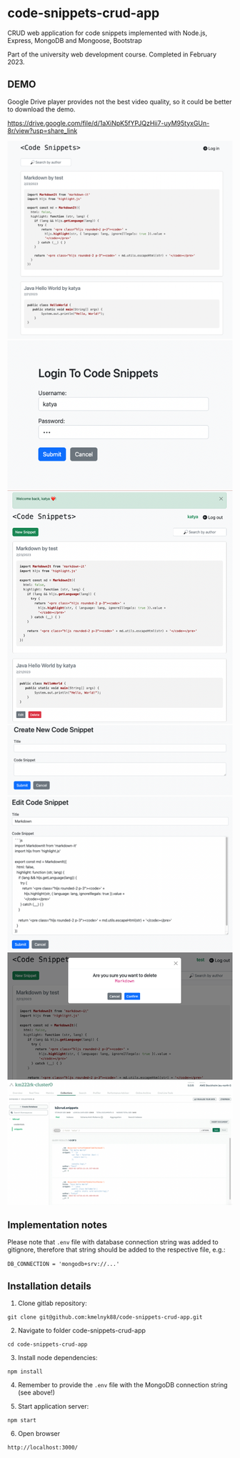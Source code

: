 # code-snippets-crud-app
CRUD web application for code snippets implemented with Node.js, Express, MongoDB and Mongoose, Bootstrap

Part of the university web development course. Completed in February 2023.

## DEMO

Google Drive player provides not the best video quality, so it could be better to download the demo.

https://drive.google.com/file/d/1aXiNpK5fYPJQzHii7-uyM95tyxGUn-8r/view?usp=share_link

![code snippets start page screenshot](doc/crudstart.png)
![code snippets login form screenshot](doc/crudcred.png)
![code snippets logged in screenshot](doc/crudloggedin.png)
![create new code snippet form screenshot](doc/crudnew.png)
![edit code snippet form screenshot](doc/crudedit.png)
![delete code snippet confirmation modal screenshot](doc/cruddelete.png)
![MongoDB Atlas Cloud database screenshot](doc/cruddb.png)


## Implementation notes

Please note that `.env` file with database connection string was added to gitignore, therefore that string should be added to the respective file, e.g.: 

```DB_CONNECTION = 'mongodb+srv://...'```


## Installation details

1. Clone gitlab repository:
```
git clone git@github.com:kmelnyk88/code-snippets-crud-app.git
```

2. Navigate to folder code-snippets-crud-app
```
cd code-snippets-crud-app
```

3. Install node dependencies:
```
npm install
```

4. Remember to provide the `.env` file with the MongoDB connection string (see above!)

5. Start application server:
```
npm start
```

6. Open browser
```
http://localhost:3000/
```






